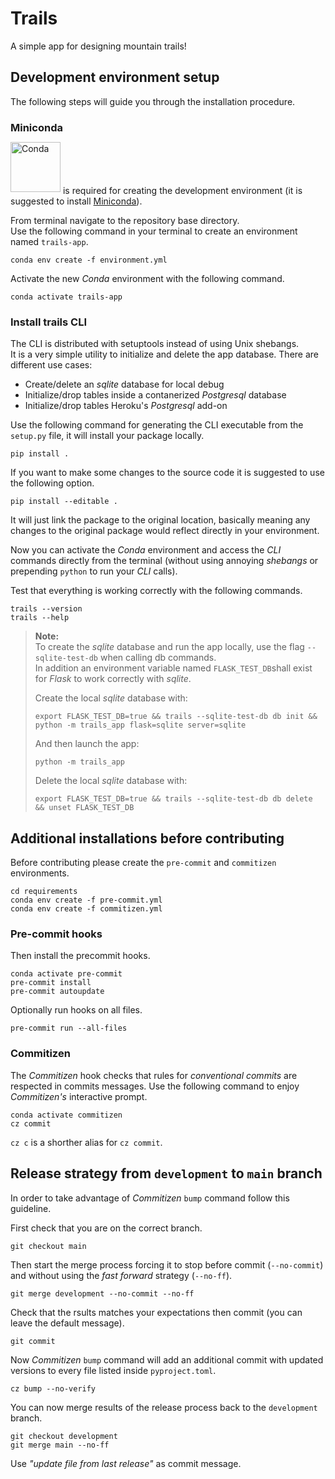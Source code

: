 # Trails

A simple app for designing mountain trails!

## Development environment setup

The following steps will guide you through the installation procedure.

### Miniconda

[<img style="position: relative; bottom: 3px;" src="https://docs.conda.io/en/latest/_images/conda_logo.svg" alt="Conda" width="80"/>](https://docs.conda.io/en/latest/) is required for creating the development environment (it is suggested to install [Miniconda](https://docs.conda.io/en/latest/miniconda.html)).

From terminal navigate to the repository base directory.\
Use the following command in your terminal to create an environment named `trails-app`.

```
conda env create -f environment.yml
```

Activate the new _Conda_ environment with the following command.

```
conda activate trails-app
```

### Install trails CLI

The CLI is distributed with setuptools instead of using Unix shebangs.  
It is a very simple utility to initialize and delete the app database. There are different use cases:

- Create/delete an _sqlite_ database for local debug
- Initialize/drop tables inside a contanerized _Postgresql_ database
- Initialize/drop tables Heroku's _Postgresql_ add-on

Use the following command for generating the CLI executable from the `setup.py` file, it will install your package locally.

```
pip install .
```

If you want to make some changes to the source code it is suggested to use the following option.

```
pip install --editable .
```

It will just link the package to the original location, basically meaning any changes to the original package would reflect directly in your environment.

Now you can activate the _Conda_ environment and access the _CLI_ commands directly from the terminal (without using annoying _shebangs_ or prepending `python` to run your _CLI_ calls).

Test that everything is working correctly with the following commands.

```
trails --version
trails --help
```

> **Note:**  
> To create the _sqlite_ database and run the app locally, use the flag `--sqlite-test-db` when calling db commands.  
> In addition an environment variable named `FLASK_TEST_DB`shall exist for _Flask_ to work correctly with _sqlite_.
>
> Create the local _sqlite_ database with:
>
> ```
> export FLASK_TEST_DB=true && trails --sqlite-test-db db init && python -m trails_app flask=sqlite server=sqlite
> ```
>
> And then launch the app:
>
> ```
> python -m trails_app
> ```
>
> Delete the local _sqlite_ database with:
>
> ```
> export FLASK_TEST_DB=true && trails --sqlite-test-db db delete && unset FLASK_TEST_DB
> ```

## Additional installations before contributing

Before contributing please create the `pre-commit` and `commitizen` environments.

```
cd requirements
conda env create -f pre-commit.yml
conda env create -f commitizen.yml
```

### Pre-commit hooks

Then install the precommit hooks.

```
conda activate pre-commit
pre-commit install
pre-commit autoupdate
```

Optionally run hooks on all files.

```
pre-commit run --all-files
```

### Commitizen

The _Commitizen_ hook checks that rules for _conventional commits_ are respected in commits messages.
Use the following command to enjoy _Commitizen's_ interactive prompt.

```
conda activate commitizen
cz commit
```

`cz c` is a shorther alias for `cz commit`.

## Release strategy from `development` to `main` branch

In order to take advantage of _Commitizen_ `bump` command follow this guideline.

First check that you are on the correct branch.

```
git checkout main
```

Then start the merge process forcing it to stop before commit (`--no-commit`) and without using the _fast forward_ strategy (`--no-ff`).

```
git merge development --no-commit --no-ff
```

Check that the rsults matches your expectations then commit (you can leave the default message).

```
git commit
```

Now _Commitizen_ `bump` command will add an additional commit with updated versions to every file listed inside `pyproject.toml`.

```
cz bump --no-verify
```

You can now merge results of the release process back to the `development` branch.

```
git checkout development
git merge main --no-ff
```

Use _"update file from last release"_ as commit message.
